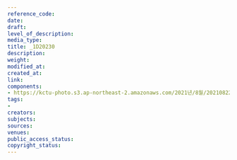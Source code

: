 ```yaml
---
reference_code: 
date: 
draft: 
level_of_description: 
media_type: 
title: _1D20230
description: 
weight: 
modified_at: 
created_at: 
link: 
components:
- https://kctu-photo.s3.ap-northeast-2.amazonaws.com/2021년/8월/20210822_’착취와+무권리의+고용허가제를+말한다!’+이주노동자+증언대회/_1D20230.jpg
tags:
- 
creators: 
subjects: 
sources: 
venues: 
public_access_status: 
copyright_status: 
---
```

